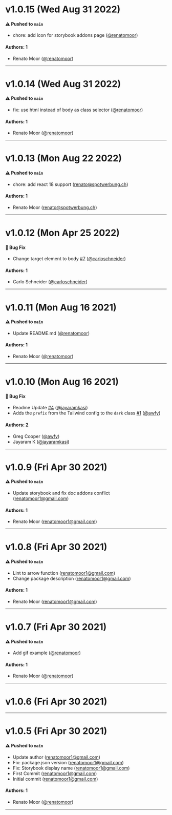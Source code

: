 # v1.0.15 (Wed Aug 31 2022)

#### ⚠️ Pushed to `main`

- chore: add icon for storybook addons page ([@renatomoor](https://github.com/renatomoor))

#### Authors: 1

- Renato Moor ([@renatomoor](https://github.com/renatomoor))

---

# v1.0.14 (Wed Aug 31 2022)

#### ⚠️ Pushed to `main`

- fix: use html instead of body as class selector ([@renatomoor](https://github.com/renatomoor))

#### Authors: 1

- Renato Moor ([@renatomoor](https://github.com/renatomoor))

---

# v1.0.13 (Mon Aug 22 2022)

#### ⚠️ Pushed to `main`

- chore: add react 18 support (renato@spotwerbung.ch)

#### Authors: 1

- Renato Moor (renato@spotwerbung.ch)

---

# v1.0.12 (Mon Apr 25 2022)

#### 🐛 Bug Fix

- Change target element to body [#7](https://github.com/renatomoor/storybook-tailwind-dark-mode/pull/7) ([@carloschneider](https://github.com/carloschneider))

#### Authors: 1

- Carlo Schneider ([@carloschneider](https://github.com/carloschneider))

---

# v1.0.11 (Mon Aug 16 2021)

#### ⚠️ Pushed to `main`

- Update README.md ([@renatomoor](https://github.com/renatomoor))

#### Authors: 1

- Renato Moor ([@renatomoor](https://github.com/renatomoor))

---

# v1.0.10 (Mon Aug 16 2021)

#### 🐛 Bug Fix

- Readme Update [#4](https://github.com/renatomoor/storybook-tailwind-dark-mode/pull/4) ([@jayaramkasi](https://github.com/jayaramkasi))
- Adds the `prefix` from the Tailwind config to the `dark` class [#1](https://github.com/renatomoor/storybook-tailwind-dark-mode/pull/1) ([@awfy](https://github.com/awfy))

#### Authors: 2

- Greg Cooper ([@awfy](https://github.com/awfy))
- Jayaram K ([@jayaramkasi](https://github.com/jayaramkasi))

---

# v1.0.9 (Fri Apr 30 2021)

#### ⚠️ Pushed to `main`

- Update storybook and fix doc addons conflict (renatomoor1@gmail.com)

#### Authors: 1

- Renato Moor (renatomoor1@gmail.com)

---

# v1.0.8 (Fri Apr 30 2021)

#### ⚠️ Pushed to `main`

- Lint to arrow function (renatomoor1@gmail.com)
- Change package description (renatomoor1@gmail.com)

#### Authors: 1

- Renato Moor (renatomoor1@gmail.com)

---

# v1.0.7 (Fri Apr 30 2021)

#### ⚠️ Pushed to `main`

- Add gif example ([@renatomoor](https://github.com/renatomoor))

#### Authors: 1

- Renato Moor ([@renatomoor](https://github.com/renatomoor))

---

# v1.0.6 (Fri Apr 30 2021)



---

# v1.0.5 (Fri Apr 30 2021)

#### ⚠️ Pushed to `main`

- Update author (renatomoor1@gmail.com)
- Fix: package.json version (renatomoor1@gmail.com)
- Fix: Storybook display name (renatomoor1@gmail.com)
- First Commit (renatomoor1@gmail.com)
- Initial commit (renatomoor1@gmail.com)

#### Authors: 1

- Renato Moor ([@renatomoor](https://github.com/renatomoor))

---


